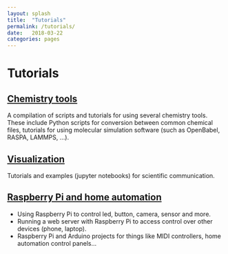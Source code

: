```yaml
---
layout: splash
title:  "Tutorials"
permalink: /tutorials/
date:   2018-03-22
categories: pages
---
```


Tutorials
=========

[Chemistry tools](https://kbsezginel.github.io/chem-tools-tutorials/)
---------------------------------------------------------------------
A compilation of scripts and tutorials for using several chemistry tools.
These include Python scripts for conversion between common chemical files, tutorials for using
molecular simulation software (such as OpenBabel, RASPA, LAMMPS, ...).

[Visualization](https://kbsezginel.github.io/visualization/)
---------------------------------------------------------------------
Tutorials and examples (jupyter notebooks) for scientific communication.

[Raspberry Pi and home automation](https://kbsezginel.github.io/raspberry-pi/)
---------------------------------------------------------------------
- Using Raspberry Pi to control led, button, camera, sensor and more.
- Running a web server with Raspberry Pi to access control over other devices (phone, laptop).
- Raspberry Pi and Arduino projects for things like MIDI controllers, home automation control panels...
